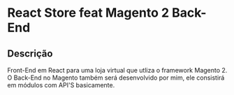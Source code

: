 # React Store feat Magento 2 Back-End


## Descrição

Front-End em React para uma loja virtual que utliza o framework Magento 2.
O Back-End no Magento também será desenvolvido por mim, ele consistirá em módulos com API'S basicamente.

